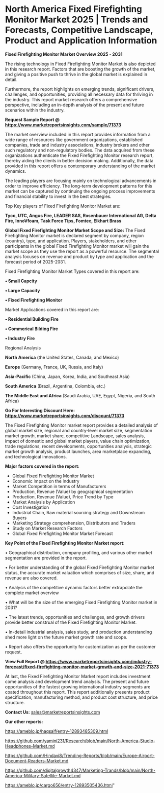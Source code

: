 # North America Fixed Firefighting Monitor Market 2025 | Trends and Forecasts, Competitive Landscape, Product and Application Information

<Strong> Fixed Firefighting Monitor Market Overview 2025 - 2031</strong>

The rising technology in Fixed Firefighting Monitor Market is also depicted in this research report. Factors that are boosting the growth of the market, and giving a positive push to thrive in the global market is explained in detail.

Furthermore, the report highlights on emerging trends, significant drivers, challenges, and opportunities, providing all necessary data for thriving in the industry. This report market research offers a comprehensive perspective, including an in-depth analysis of the present and future scenarios within the industry.

<strong>Request Sample Report @ <a href=https://www.marketreportsinsights.com/sample/71373>https://www.marketreportsinsights.com/sample/71373</a></strong>

The market overview included in this report provides information from a wide range of resources like government organizations, established companies, trade and industry associations, industry brokers and other such regulatory and non-regulatory bodies. The data acquired from these organizations authenticate the Fixed Firefighting Monitor research report, thereby aiding the clients in better decision making. Additionally, the data provided in this report offers a contemporary understanding of the market dynamics.

The leading players are focusing mainly on technological advancements in order to improve efficiency. The long-term development patterns for this market can be captured by continuing the ongoing process improvements and financial stability to invest in the best strategies.

Top Key players of Fixed Firefighting Monitor Market are:

<strong>Tyco, UTC, Angus Fire, LEADER SAS, Rosenbauer International AG, Delta Fire, InnoVfoam, Task Force Tips, Fomtec, Elkhart Brass</strong>

<strong><b>Global Fixed Firefighting Monitor Market Scope and Size:</b></strong>
The Fixed Firefighting Monitor market is declared segment by company, region (country), type, and application. Players, stakeholders, and other participants in the global Fixed Firefighting Monitor market will gain the market scope as they use the report as a powerful resource. The segmental analysis focuses on revenue and product by type and application and the forecast period of 2025-2031.

Fixed Firefighting Monitor Market Types covered in this report are:

<strong>• Small Capcity

• Large Capacity

• Fixed Firefighting Monitor</strong>

Market Applications covered in this report are:

<strong>• Residential Building Fire

• Commerical Bilding Fire

• Industry Fire</strong> 

Regional Analysis

<strong>North America</strong> (the United States, Canada, and Mexico)

<strong>Europe</strong> (Germany, France, UK, Russia, and Italy)

<strong>Asia-Pacific</strong> (China, Japan, Korea, India, and Southeast Asia)

<strong>South America</strong> (Brazil, Argentina, Colombia, etc.)

<strong>The Middle East and Africa</strong> (Saudi Arabia, UAE, Egypt, Nigeria, and South Africa)

<strong>Go For Interesting Discount Here: <a href=https://www.marketreportsinsights.com/discount/71373>https://www.marketreportsinsights.com/discount/71373</a></strong>

The Fixed Firefighting Monitor market report provides a detailed analysis of global market size, regional and country-level market size, segmentation market growth, market share, competitive Landscape, sales analysis, impact of domestic and global market players, value chain optimization, trade regulations, recent developments, opportunities analysis, strategic market growth analysis, product launches, area marketplace expanding, and technological innovations.

<strong><b>Major factors covered in the report:</b></strong>
<ul>
  <li>Global Fixed Firefighting Monitor Market </li>
  <li>Economic Impact on the Industry</li>
  <li>Market Competition in terms of Manufacturers</li>
  <li>Production, Revenue (Value) by geographical segmentation</li>
  <li>Production, Revenue (Value), Price Trend by Type</li>
  <li>Market Analysis by Application</li>
  <li>Cost Investigation</li>
  <li>Industrial Chain, Raw material sourcing strategy and Downstream Buyers</li>
  <li>Marketing Strategy comprehension, Distributors and Traders</li>
  <li>Study on Market Research Factors</li>
  <li>Global Fixed Firefighting Monitor Market Forecast</li>
</ul>

<strong><b>Key Point of the Fixed Firefighting Monitor Market report:</b></strong>

• Geographical distribution, company profiling, and various other market segmentation are provided in the report.

• For better understanding of the global Fixed Firefighting Monitor market status, the accurate market valuation which comprises of size, share, and revenue are also covered.

• Analysis of the competitive dynamic factors better extrapolate the complete market overview

• What will be the size of the emerging Fixed Firefighting Monitor market in 2031?

• The latest trends, opportunities and challenges, and growth drivers provide better construal of the Fixed Firefighting Monitor Market.

• In-detail industrial analysis, sales study, and production understanding shed more light on the future market growth rate and scope.

• Report also offers the opportunity for customization as per the customer request.

<strong><b>View Full Report @ <a href=https://www.marketreportsinsights.com/industry-forecast/fixed-firefighting-monitor-market-growth-and-size-2021-71373>https://www.marketreportsinsights.com/industry-forecast/fixed-firefighting-monitor-market-growth-and-size-2021-71373</a></b></strong>


At last, the Fixed Firefighting Monitor Market report includes investment come analysis and development trend analysis. The present and future opportunities of the fastest growing international industry segments are coated throughout this report. This report additionally presents product specification, manufacturing method, and product cost structure, and price structure.

<strong>Contact Us:</strong>
sales@marketreportsinsights.com

<strong>Our other reports:</strong>

<a href=https://ameblo.jp/haqsaif/entry-12893485309.html>https://ameblo.jp/haqsaif/entry-12893485309.html</a>

<a href=https://github.com/yamini231/Research/blob/main/North-America-Studio-Headphones-Market.md>https://github.com/yamini231/Research/blob/main/North-America-Studio-Headphones-Market.md</a>

<a href=https://github.com/Hindavi8/Trending-Reports/blob/main/Europe-Airport-Document-Readers-Market.md>https://github.com/Hindavi8/Trending-Reports/blob/main/Europe-Airport-Document-Readers-Market.md</a>

<a href=https://github.com/digitalgrowth4347/Marketing-Trands/blob/main/North-America-Military-Satellite-Market.md>https://github.com/digitalgrowth4347/Marketing-Trands/blob/main/North-America-Military-Satellite-Market.md</a>

<a href=https://ameblo.jp/cargo656/entry-12893505436.html>https://ameblo.jp/cargo656/entry-12893505436.html</a>"
